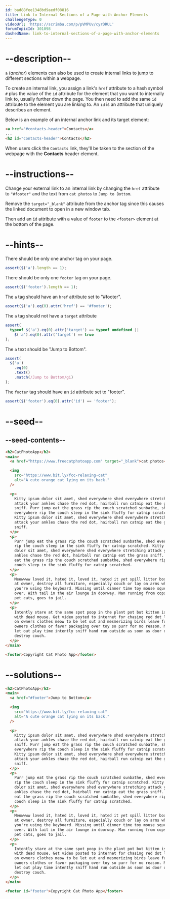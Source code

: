 ```yaml
---
id: bad88fee1348bd9aedf08816
title: Link to Internal Sections of a Page with Anchor Elements
challengeType: 0
videoUrl: 'https://scrimba.com/p/pVMPUv/cyrDRUL'
forumTopicId: 301098
dashedName: link-to-internal-sections-of-a-page-with-anchor-elements
---
```


# --description--

`a` (_anchor_) elements can also be used to create internal links to jump to different sections within a webpage.

To create an internal link, you assign a link's `href` attribute to a hash symbol `#` plus the value of the `id` attribute for the element that you want to internally link to, usually further down the page. You then need to add the same `id` attribute to the element you are linking to. An `id` is an attribute that uniquely describes an element.

Below is an example of an internal anchor link and its target element:

```html
<a href="#contacts-header">Contacts</a>
...
<h2 id="contacts-header">Contacts</h2>
```

When users click the `Contacts` link, they'll be taken to the section of the webpage with the **Contacts** header element.

# --instructions--

Change your external link to an internal link by changing the `href` attribute to `"#footer"` and the text from `cat photos` to `Jump to Bottom`.

Remove the `target="_blank"` attribute from the anchor tag since this causes the linked document to open in a new window tab.

Then add an `id` attribute with a value of `footer` to the `<footer>` element at the bottom of the page.

# --hints--

There should be only one anchor tag on your page.

```js
assert($('a').length == 1);
```

There should be only one `footer` tag on your page.

```js
assert($('footer').length == 1);
```

The `a` tag should have an `href` attribute set to "#footer".

```js
assert($('a').eq(0).attr('href') == '#footer');
```

The `a` tag should not have a `target` attribute

```js
assert(
  typeof $('a').eq(0).attr('target') == typeof undefined ||
    $('a').eq(0).attr('target') == true
);
```

The `a` text should be "Jump to Bottom".

```js
assert(
  $('a')
    .eq(0)
    .text()
    .match(/Jump to Bottom/gi)
);
```

The `footer` tag should have an `id` attribute set to "footer".

```js
assert($('footer').eq(0).attr('id') == 'footer');
```

# --seed--

## --seed-contents--

```html
<h2>CatPhotoApp</h2>
<main>
  <a href="https://www.freecatphotoapp.com" target="_blank">cat photos</a>

  <img
    src="https://www.bit.ly/fcc-relaxing-cat"
    alt="A cute orange cat lying on its back."
  />

  <p>
    Kitty ipsum dolor sit amet, shed everywhere shed everywhere stretching
    attack your ankles chase the red dot, hairball run catnip eat the grass
    sniff. Purr jump eat the grass rip the couch scratched sunbathe, shed
    everywhere rip the couch sleep in the sink fluffy fur catnip scratched.
    Kitty ipsum dolor sit amet, shed everywhere shed everywhere stretching
    attack your ankles chase the red dot, hairball run catnip eat the grass
    sniff.
  </p>
  <p>
    Purr jump eat the grass rip the couch scratched sunbathe, shed everywhere
    rip the couch sleep in the sink fluffy fur catnip scratched. Kitty ipsum
    dolor sit amet, shed everywhere shed everywhere stretching attack your
    ankles chase the red dot, hairball run catnip eat the grass sniff. Purr jump
    eat the grass rip the couch scratched sunbathe, shed everywhere rip the
    couch sleep in the sink fluffy fur catnip scratched.
  </p>
  <p>
    Meowwww loved it, hated it, loved it, hated it yet spill litter box, scratch
    at owner, destroy all furniture, especially couch or lay on arms while
    you're using the keyboard. Missing until dinner time toy mouse squeak roll
    over. With tail in the air lounge in doorway. Man running from cops stops to
    pet cats, goes to jail.
  </p>
  <p>
    Intently stare at the same spot poop in the plant pot but kitten is playing
    with dead mouse. Get video posted to internet for chasing red dot leave fur
    on owners clothes meow to be let out and mesmerizing birds leave fur on
    owners clothes or favor packaging over toy so purr for no reason. Meow to be
    let out play time intently sniff hand run outside as soon as door open yet
    destroy couch.
  </p>
</main>

<footer>Copyright Cat Photo App</footer>
```

# --solutions--

```html
<h2>CatPhotoApp</h2>
<main>
  <a href="#footer">Jump to Bottom</a>

  <img
    src="https://www.bit.ly/fcc-relaxing-cat"
    alt="A cute orange cat lying on its back."
  />

  <p>
    Kitty ipsum dolor sit amet, shed everywhere shed everywhere stretching
    attack your ankles chase the red dot, hairball run catnip eat the grass
    sniff. Purr jump eat the grass rip the couch scratched sunbathe, shed
    everywhere rip the couch sleep in the sink fluffy fur catnip scratched.
    Kitty ipsum dolor sit amet, shed everywhere shed everywhere stretching
    attack your ankles chase the red dot, hairball run catnip eat the grass
    sniff.
  </p>
  <p>
    Purr jump eat the grass rip the couch scratched sunbathe, shed everywhere
    rip the couch sleep in the sink fluffy fur catnip scratched. Kitty ipsum
    dolor sit amet, shed everywhere shed everywhere stretching attack your
    ankles chase the red dot, hairball run catnip eat the grass sniff. Purr jump
    eat the grass rip the couch scratched sunbathe, shed everywhere rip the
    couch sleep in the sink fluffy fur catnip scratched.
  </p>
  <p>
    Meowwww loved it, hated it, loved it, hated it yet spill litter box, scratch
    at owner, destroy all furniture, especially couch or lay on arms while
    you're using the keyboard. Missing until dinner time toy mouse squeak roll
    over. With tail in the air lounge in doorway. Man running from cops stops to
    pet cats, goes to jail.
  </p>
  <p>
    Intently stare at the same spot poop in the plant pot but kitten is playing
    with dead mouse. Get video posted to internet for chasing red dot leave fur
    on owners clothes meow to be let out and mesmerizing birds leave fur on
    owners clothes or favor packaging over toy so purr for no reason. Meow to be
    let out play time intently sniff hand run outside as soon as door open yet
    destroy couch.
  </p>
</main>

<footer id="footer">Copyright Cat Photo App</footer>
```
